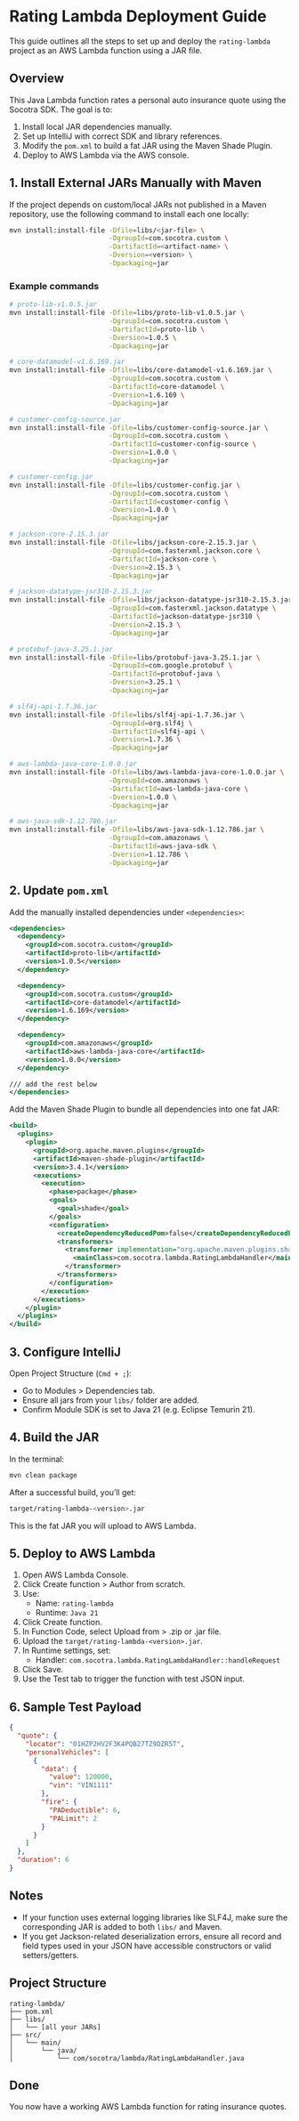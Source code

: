 # Rating Lambda Deployment Guide

This guide outlines all the steps to set up and deploy the `rating-lambda` project as an AWS Lambda function using a JAR file.

## Overview

This Java Lambda function rates a personal auto insurance quote using the Socotra SDK. The goal is to:

1. Install local JAR dependencies manually.
2. Set up IntelliJ with correct SDK and library references.
3. Modify the `pom.xml` to build a fat JAR using the Maven Shade Plugin.
4. Deploy to AWS Lambda via the AWS console.

## 1. Install External JARs Manually with Maven

If the project depends on custom/local JARs not published in a Maven repository, use the following command to install each one locally:

```bash
mvn install:install-file -Dfile=libs/<jar-file> \
                         -DgroupId=com.socotra.custom \
                         -DartifactId=<artifact-name> \
                         -Dversion=<version> \
                         -Dpackaging=jar
```

### Example commands

```bash
# proto-lib-v1.0.5.jar
mvn install:install-file -Dfile=libs/proto-lib-v1.0.5.jar \
                         -DgroupId=com.socotra.custom \
                         -DartifactId=proto-lib \
                         -Dversion=1.0.5 \
                         -Dpackaging=jar

# core-datamodel-v1.6.169.jar
mvn install:install-file -Dfile=libs/core-datamodel-v1.6.169.jar \
                         -DgroupId=com.socotra.custom \
                         -DartifactId=core-datamodel \
                         -Dversion=1.6.169 \
                         -Dpackaging=jar

# customer-config-source.jar
mvn install:install-file -Dfile=libs/customer-config-source.jar \
                         -DgroupId=com.socotra.custom \
                         -DartifactId=customer-config-source \
                         -Dversion=1.0.0 \
                         -Dpackaging=jar

# customer-config.jar
mvn install:install-file -Dfile=libs/customer-config.jar \
                         -DgroupId=com.socotra.custom \
                         -DartifactId=customer-config \
                         -Dversion=1.0.0 \
                         -Dpackaging=jar

# jackson-core-2.15.3.jar
mvn install:install-file -Dfile=libs/jackson-core-2.15.3.jar \
                         -DgroupId=com.fasterxml.jackson.core \
                         -DartifactId=jackson-core \
                         -Dversion=2.15.3 \
                         -Dpackaging=jar

# jackson-datatype-jsr310-2.15.3.jar
mvn install:install-file -Dfile=libs/jackson-datatype-jsr310-2.15.3.jar \
                         -DgroupId=com.fasterxml.jackson.datatype \
                         -DartifactId=jackson-datatype-jsr310 \
                         -Dversion=2.15.3 \
                         -Dpackaging=jar

# protobuf-java-3.25.1.jar
mvn install:install-file -Dfile=libs/protobuf-java-3.25.1.jar \
                         -DgroupId=com.google.protobuf \
                         -DartifactId=protobuf-java \
                         -Dversion=3.25.1 \
                         -Dpackaging=jar

# slf4j-api-1.7.36.jar
mvn install:install-file -Dfile=libs/slf4j-api-1.7.36.jar \
                         -DgroupId=org.slf4j \
                         -DartifactId=slf4j-api \
                         -Dversion=1.7.36 \
                         -Dpackaging=jar

# aws-lambda-java-core-1.0.0.jar
mvn install:install-file -Dfile=libs/aws-lambda-java-core-1.0.0.jar \
                         -DgroupId=com.amazonaws \
                         -DartifactId=aws-lambda-java-core \
                         -Dversion=1.0.0 \
                         -Dpackaging=jar

# aws-java-sdk-1.12.786.jar
mvn install:install-file -Dfile=libs/aws-java-sdk-1.12.786.jar \
                         -DgroupId=com.amazonaws \
                         -DartifactId=aws-java-sdk \
                         -Dversion=1.12.786 \
                         -Dpackaging=jar
```


## 2. Update `pom.xml`

Add the manually installed dependencies under `<dependencies>`:

```xml
<dependencies>
  <dependency>
    <groupId>com.socotra.custom</groupId>
    <artifactId>proto-lib</artifactId>
    <version>1.0.5</version>
  </dependency>

  <dependency>
    <groupId>com.socotra.custom</groupId>
    <artifactId>core-datamodel</artifactId>
    <version>1.6.169</version>
  </dependency>

  <dependency>
    <groupId>com.amazonaws</groupId>
    <artifactId>aws-lambda-java-core</artifactId>
    <version>1.0.0</version>
  </dependency>

/// add the rest below
</dependencies>
```

Add the Maven Shade Plugin to bundle all dependencies into one fat JAR:

```xml
<build>
  <plugins>
    <plugin>
      <groupId>org.apache.maven.plugins</groupId>
      <artifactId>maven-shade-plugin</artifactId>
      <version>3.4.1</version>
      <executions>
        <execution>
          <phase>package</phase>
          <goals>
            <goal>shade</goal>
          </goals>
          <configuration>
            <createDependencyReducedPom>false</createDependencyReducedPom>
            <transformers>
              <transformer implementation="org.apache.maven.plugins.shade.resource.ManifestResourceTransformer">
                <mainClass>com.socotra.lambda.RatingLambdaHandler</mainClass>
              </transformer>
            </transformers>
          </configuration>
        </execution>
      </executions>
    </plugin>
  </plugins>
</build>
```

## 3. Configure IntelliJ

Open Project Structure (`Cmd + ;`):

- Go to Modules > Dependencies tab.
- Ensure all jars from your `libs/` folder are added.
- Confirm Module SDK is set to Java 21 (e.g. Eclipse Temurin 21).

## 4. Build the JAR

In the terminal:

```bash
mvn clean package
```

After a successful build, you’ll get:

```bash
target/rating-lambda-<version>.jar
```

This is the fat JAR you will upload to AWS Lambda.

## 5. Deploy to AWS Lambda

1. Open AWS Lambda Console.
2. Click Create function > Author from scratch.
3. Use:
   - Name: `rating-lambda`
   - Runtime: `Java 21`
4. Click Create function.
5. In Function Code, select Upload from > .zip or .jar file.
6. Upload the `target/rating-lambda-<version>.jar`.
7. In Runtime settings, set:
   - Handler: `com.socotra.lambda.RatingLambdaHandler::handleRequest`
8. Click Save.
9. Use the Test tab to trigger the function with test JSON input.

## 6. Sample Test Payload

```json
{
  "quote": {
    "locator": "01HZP2HV2F3K4PQB27TZ9DZR5T",
    "personalVehicles": [
      {
        "data": {
          "value": 120000,
          "vin": "VIN1111"
        },
        "fire": {
          "PADeductible": 6,
          "PALimit": 2
        }
      }
    ]
  },
  "duration": 6
}
```

## Notes

- If your function uses external logging libraries like SLF4J, make sure the corresponding JAR is added to both `libs/` and Maven.
- If you get Jackson-related deserialization errors, ensure all record and field types used in your JSON have accessible constructors or valid setters/getters.

## Project Structure

```
rating-lambda/
├── pom.xml
├── libs/
│   └── [all your JARs]
├── src/
│   └── main/
│       └── java/
│           └── com/socotra/lambda/RatingLambdaHandler.java
```

## Done

You now have a working AWS Lambda function for rating insurance quotes.
